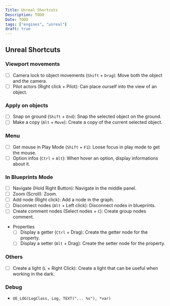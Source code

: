 ```yaml
---
Title: Unreal Shortcuts
Description: TODO
Date: TODO
tags: ["engines", "unreal"]
draft: true
---
```

## Unreal Shortcuts
### Viewport movements
* [ ] Camera lock to object movements (`Shift` + `Drag`): Move both the object and the camera.
* [ ] Pilot actors (Right click + Pilot): Can place ourself into the view of an object.

### Apply on objects
* [ ] Snap on ground (`Shift` + `End`): Snap the selected object on the ground.
* [ ] Make a copy (`Alt` + `Move`): Create a copy of the current selected object.

### Menu
* [ ] Get mouse in Play Mode (`Shift` + `F1`): Loose focus in play mode to get the mouse.
* [ ] Option infos (`Ctrl` + `Alt`): When hover an option, display informations about it.

### In Blueprints Mode
* [ ] Navigate (Hold Right Button): Navigate in the middle panel.
* [ ] Zoom (Scroll): Zoom.
* [ ] Add node (Right click): Add a node in the graph.
* [ ] Disconnect nodes (`Alt` + Left click): Disconnect nodes in blueprints.
* [ ] Create comment nodes (Select nodes + `C`): Create group nodes comment.
* Properties
  * [ ] Display a getter (`Ctrl` + Drag): Create the getter node for the property.
  * [ ] Display a setter (`Alt` + Drag): Create the setter node for the property.

### Others
* [ ] Create a light (`L` + Right Click): Create a light that can be useful when working in the dark.

### Debug
* `UE_LOG(LogClass, Log, TEXT("... %s"), *var)`
